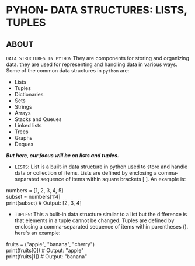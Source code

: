 # PYHON- DATA STRUCTURES: LISTS, TUPLES

## ABOUT

`DATA STRUCTURES IN PYTHON`
They are components for storing and organizing data. they are used for representing and handling data in various ways. Some of the common data structures in `python` are:

- Lists
- Tuples
- Dictionaries
- Sets
- Strings
- Arrays
- Stacks and Queues
- Linked lists 
- Trees
- Graphs
- Deques <br>

***But here, our focus will be on lists and tuples.***

+ `LISTS`: List is a built-in data structure in python used to store and handle data or collection of items. Lists are defined by enclosing a comma-separated sequence of items within square brackets [ ]. An example is:

numbers = [1, 2, 3, 4, 5] <br>
subset = numbers[1:4] <br>
print(subset)  # Output: [2, 3, 4] <br>

+ `TUPLES`: This a built-in data structure similar to a list but the difference is that elements in a tuple cannot be changed. Tuples are defined by enclosing a comma-separated sequence of items within parentheses (). here's an example:

fruits = ("apple", "banana", "cherry") <br>
print(fruits[0])  # Output: "apple" <br>
print(fruits[1])  # Output: "banana" <br>

